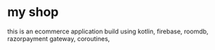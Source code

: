 # my shop
 this is an ecommerce application build using kotlin, firebase, roomdb, razorpayment gateway, coroutines,
